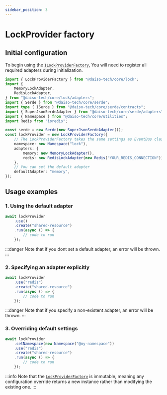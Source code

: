 ```yaml
---
sidebar_position: 3
---
```


# LockProvider factory

## Initial configuration

To begin using the [`ILockProviderFactory`](https://yousif-khalil-abdulkarim.github.io/daiso-core/types/Lock.ILockProviderFactory.html), You will need to register all required adapters during initialization.

```ts
import { LockProviderFactory } from "@daiso-tech/core/lock";
import {
    MemoryLockAdapter,
    RedisLockAdapter,
} from "@daiso-tech/core/lock/adapters";
import { Serde } from "@daiso-tech/core/serde";
import type { ISerde } from "@daiso-tech/core/serde/contracts";
import { SuperJsonSerdeAdapter } from "@daiso-tech/core/serde/adapters";
import { Namespace } from "@daiso-tech/core/utilities";
import Redis from "ioredis";

const serde = new Serde(new SuperJsonSerdeAdapter());
const lockProvider = new LockProviderFactory({
    // The LockProviderFactory takes the same settings as EventBus class
    namespace: new Namespace("lock"),
    adapters: {
        memory: new MemoryLockAdapter(),
        redis: new RedisLockAdapter(new Redis("YOUR_REDIS_CONNECTION")),
    },
    // You can set the default adapter
    defaultAdapter: "memory",
});
```

## Usage examples

### 1. Using the default adapter

```ts
await lockProvider
    .use()
    .create("shared-resource")
    .run(async () => {
        // code to run
    });
```

:::danger
Note that if you dont set a default adapter, an error will be thrown.
:::

### 2. Specifying an adapter explicitly

```ts
await lockProvider
    .use("redis")
    .create("shared-resource")
    .run(async () => {
        // code to run
    });
```

:::danger
Note that if you specify a non-existent adapter, an error will be thrown.
:::

### 3. Overriding default settings

```ts
await lockProvider
    .setNamespace(new Namespace("@my-namespace"))
    .use("redis")
    .create("shared-resource")
    .run(async () => {
        // code to run
    });
```

:::info
Note that the [`LockProviderFactory`](https://yousif-khalil-abdulkarim.github.io/daiso-core/classes/Lock.LockProviderFactory.html) is immutable, meaning any configuration override returns a new instance rather than modifying the existing one.
:::
